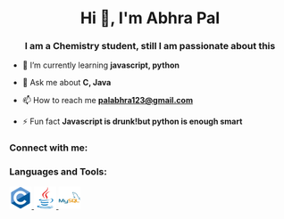 <h1 align="center">Hi 👋, I'm Abhra Pal</h1>
<h3 align="center">I am a Chemistry student, still I am passionate about this</h3>

- 🌱 I’m currently learning **javascript, python**

- 💬 Ask me about **C, Java**

- 📫 How to reach me **palabhra123@gmail.com**

- ⚡ Fun fact **Javascript is drunk!but python is enough smart**

<h3 align="left">Connect with me:</h3>
<p align="left">
</p>

<h3 align="left">Languages and Tools:</h3>
<p align="left"> <a href="https://www.cprogramming.com/" target="_blank" rel="noreferrer"> <img src="https://raw.githubusercontent.com/devicons/devicon/master/icons/c/c-original.svg" alt="c" width="40" height="40"/> </a> <a href="https://www.java.com" target="_blank" rel="noreferrer"> <img src="https://raw.githubusercontent.com/devicons/devicon/master/icons/java/java-original.svg" alt="java" width="40" height="40"/> </a> <a href="https://www.mysql.com/" target="_blank" rel="noreferrer"> <img src="https://raw.githubusercontent.com/devicons/devicon/master/icons/mysql/mysql-original-wordmark.svg" alt="mysql" width="40" height="40"/> </a> </p>
